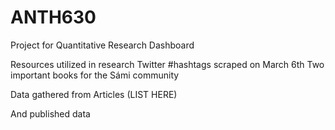 # ANTH630
Project for Quantitative Research Dashboard


Resources utilized in research 
Twitter #hashtags scraped on March 6th 
Two important books for the Sámi community 

Data gathered from Articles (LIST HERE) 

And published data 
